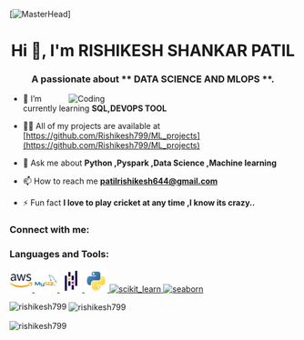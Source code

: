 [![MasterHead](https://analyticsindiamag.com/wp-content/uploads/2020/01/top-10-DS-projects-1200x675.png)]
<h1 align="center">Hi 👋, I'm RISHIKESH SHANKAR PATIL</h1>
<h3 align="center">A passionate about ** DATA SCIENCE AND MLOPS **.</h3>
<img align="right" alt="Coding" width="400" src="https://aryng.com/assets/img/ani2.gif">


- 🌱 I’m currently learning **SQL,DEVOPS TOOL**

- 👨‍💻 All of my projects are available at [https://github.com/Rishikesh799/ML_projects](https://github.com/Rishikesh799/ML_projects)

- 💬 Ask me about **Python ,Pyspark ,Data Science ,Machine learning**

- 📫 How to reach me **patilrishikesh644@gmail.com**

- ⚡ Fun fact **I love to play cricket at any time ,I know its crazy..**

<h3 align="left">Connect with me:</h3>
<p align="left">
</p>

<h3 align="left">Languages and Tools:</h3>
<p align="left"> <a href="https://aws.amazon.com" target="_blank" rel="noreferrer"> <img src="https://raw.githubusercontent.com/devicons/devicon/master/icons/amazonwebservices/amazonwebservices-original-wordmark.svg" alt="aws" width="40" height="40"/> </a> <a href="https://www.mysql.com/" target="_blank" rel="noreferrer"> <img src="https://raw.githubusercontent.com/devicons/devicon/master/icons/mysql/mysql-original-wordmark.svg" alt="mysql" width="40" height="40"/> </a> <a href="https://pandas.pydata.org/" target="_blank" rel="noreferrer"> <img src="https://raw.githubusercontent.com/devicons/devicon/2ae2a900d2f041da66e950e4d48052658d850630/icons/pandas/pandas-original.svg" alt="pandas" width="40" height="40"/> </a> <a href="https://www.python.org" target="_blank" rel="noreferrer"> <img src="https://raw.githubusercontent.com/devicons/devicon/master/icons/python/python-original.svg" alt="python" width="40" height="40"/> </a> <a href="https://scikit-learn.org/" target="_blank" rel="noreferrer"> <img src="https://upload.wikimedia.org/wikipedia/commons/0/05/Scikit_learn_logo_small.svg" alt="scikit_learn" width="40" height="40"/> </a> <a href="https://seaborn.pydata.org/" target="_blank" rel="noreferrer"> <img src="https://seaborn.pydata.org/_images/logo-mark-lightbg.svg" alt="seaborn" width="40" height="40"/> </a> </p>

<p><img align="left" src="https://github-readme-stats.vercel.app/api/top-langs?username=rishikesh799&show_icons=true&locale=en&layout=compact" alt="rishikesh799" /></p>

<p>&nbsp;<img align="center" src="https://github-readme-stats.vercel.app/api?username=rishikesh799&show_icons=true&locale=en" alt="rishikesh799" /></p>

<p><img align="center" src="https://github-readme-streak-stats.herokuapp.com/?user=rishikesh799&" alt="rishikesh799" /></p>
